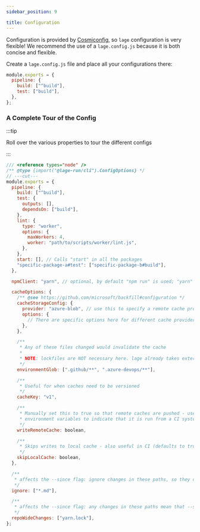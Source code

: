 ```yaml
---
sidebar_position: 9

title: Configuration
---
```


Configuration is provided by [Cosmiconfig](https://www.npmjs.com/package/cosmiconfig), so `lage` configuration is very flexible! We recommend the use of a `lage.config.js` because it is both concise and flexible.

Create a `lage.config.js` file and place all your configurations there:

```js
module.exports = {
  pipeline: {
    build: ["^build"],
    test: ["build"],
  },
};
```

### A Complete Tour of the Config

:::tip

Roll over the various properties to tour the different configs

:::

```js twoslash
/// <reference types="node" />
/** @type {import("@lage-run/cli").ConfigOptions} */
// ---cut---
module.exports = {
  pipeline: {
    build: ["^build"],
    test: {
      outputs: [],
      dependsOn: ["build"],
    },
    lint: {
      type: "worker",
      options: {
        maxWorkers: 4,
        worker: "path/to/scripts/worker/lint.js",
      },
    },
    start: [], // Calls "start" in all the packages
    "specific-package-a#test": ["specific-package-b#build"],
  },

  npmClient: "yarn", // optional, by default "npm run" is used; "yarn" can exhibit slightly different behavior,

  cacheOptions: {
    /** @see https://github.com/microsoft/backfill#configuration */
    cacheStorageConfig: {
      provider: "azure-blob", // use this to specify a remote cache provider such as "azure-blob",
      options: {
        // There are specific options here for different cache provider
      },
    },

    /**
     * Any of these files changed would invalidate the cache
     *
     * NOTE: lockfiles are NOT necessary here. lage already takes external dependency versions into account.
     */
    environmentGlob: [".github/**", ".azure-devops/**"],

    /**
     * Useful for when caches need to be versioned
     */
    cacheKey: "v1",

    /**
     * Manually set this to true so that remote caches are pushed - useful in CI systems that do *not* use standard
     * environment variables to indicate that it is run from a CI system.
     */
    writeRemoteCache: boolean,

    /**
     * Skips writes to local cache - also useful in CI (defaults to true when CI systems are detected)
     */
    skipLocalCache: boolean,
  },

  /**
   * affects the --since flag: ignore changes in these paths, so they do not count as changes between refs
   */
  ignore: ["*.md"],

  /**
   * affects the --since flag: any changes in these paths mean that --since flag is disabled; caching is not affected by this flag
   */
  repoWideChanges: ["yarn.lock"],
};
```

